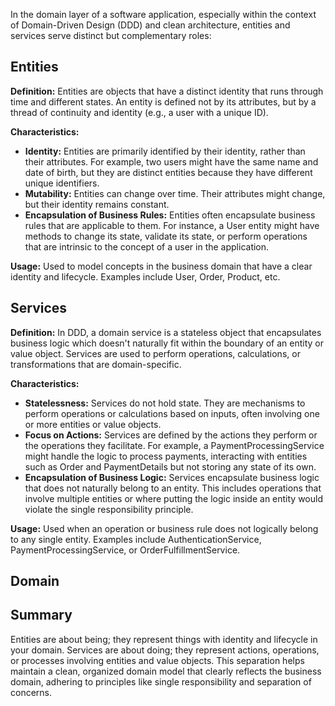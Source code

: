 In the domain layer of a software application, especially within the context of Domain-Driven Design (DDD) and clean architecture, entities and services serve distinct but complementary roles:

## Entities

**Definition:** Entities are objects that have a distinct identity that runs through time and different states. An entity is defined not by its attributes, but by a thread of continuity and identity (e.g., a user with a unique ID).

**Characteristics:**
- **Identity:** Entities are primarily identified by their identity, rather than their attributes. For example, two users might have the same name and date of birth, but they are distinct entities because they have different unique identifiers.
- **Mutability:** Entities can change over time. Their attributes might change, but their identity remains constant.
- **Encapsulation of Business Rules:** Entities often encapsulate business rules that are applicable to them. For instance, a User entity might have methods to change its state, validate its state, or perform operations that are intrinsic to the concept of a user in the application.

**Usage:** Used to model concepts in the business domain that have a clear identity and lifecycle. Examples include User, Order, Product, etc.

## Services

**Definition:** In DDD, a domain service is a stateless object that encapsulates business logic which doesn't naturally fit within the boundary of an entity or value object. Services are used to perform operations, calculations, or transformations that are domain-specific.

**Characteristics:**
- **Statelessness:** Services do not hold state. They are mechanisms to perform operations or calculations based on inputs, often involving one or more entities or value objects.
- **Focus on Actions:** Services are defined by the actions they perform or the operations they facilitate. For example, a PaymentProcessingService might handle the logic to process payments, interacting with entities such as Order and PaymentDetails but not storing any state of its own.
- **Encapsulation of Business Logic:** Services encapsulate business logic that does not naturally belong to an entity. This includes operations that involve multiple entities or where putting the logic inside an entity would violate the single responsibility principle.

**Usage:** Used when an operation or business rule does not logically belong to any single entity. Examples include AuthenticationService, PaymentProcessingService, or OrderFulfillmentService.

## Domain


## Summary

Entities are about being; they represent things with identity and lifecycle in your domain. Services are about doing; they represent actions, operations, or processes involving entities and value objects. This separation helps maintain a clean, organized domain model that clearly reflects the business domain, adhering to principles like single responsibility and separation of concerns.

